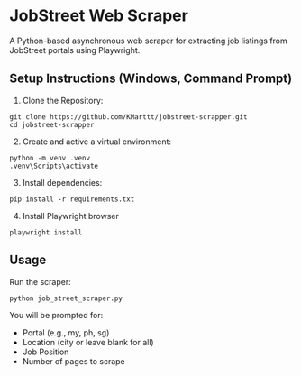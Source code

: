 # JobStreet Web Scraper

A Python-based asynchronous web scraper for extracting job listings from JobStreet portals using Playwright.

## Setup Instructions (Windows, Command Prompt)

1. Clone the Repository:

```
git clone https://github.com/KMarttt/jobstreet-scrapper.git
cd jobstreet-scrapper
```

2. Create and active a virtual environment:

```
python -m venv .venv
.venv\Scripts\activate
```

3. Install dependencies:

```
pip install -r requirements.txt
```

4. Install Playwright browser

```
playwright install
```

## Usage

Run the scraper:

```
python job_street_scraper.py
```

You will be prompted for:

-   Portal (e.g., my, ph, sg)
-   Location (city or leave blank for all)
-   Job Position
-   Number of pages to scrape
